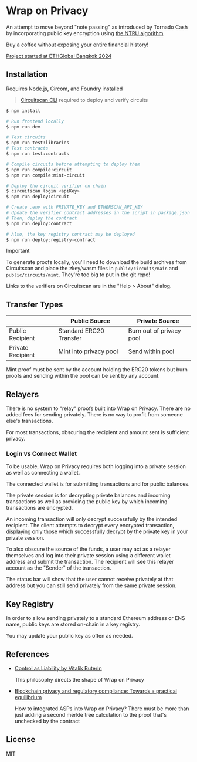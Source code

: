 # Wrap on Privacy

An attempt to move beyond "note passing" as introduced by Tornado Cash by incorporating public key encryption using [the NTRU algorithm](https://github.com/numtel/ntru-circom)

Buy a coffee without exposing your entire financial history!

[Project started at ETHGlobal Bangkok 2024](https://ethglobal.com/showcase/wrap-on-privacy-ryuw6)

## Installation

Requires Node.js, Circom, and Foundry installed

> [Circuitscan CLI](https://github.com/circuitscan/cli) required to deploy and verify circuits

```sh
$ npm install

# Run frontend locally
$ npm run dev

# Test circuits
$ npm run test:libraries
# Test contracts
$ npm run test:contracts

# Compile circuits before attempting to deploy them
$ npm run compile:circuit
$ npm run compile:mint-circuit

# Deploy the circuit verifier on chain
$ circuitscan login <apiKey>
$ npm run deploy:circuit

# Create .env with PRIVATE_KEY and ETHERSCAN_API_KEY
# Update the verifier contract addresses in the script in package.json
# Then, deploy the contract
$ npm run deploy:contract

# Also, the key registry contract may be deployed
$ npm run deploy:registry-contract
```

> [!IMPORTANT]
> To generate proofs locally, you'll need to download the build archives from Circuitscan and place the zkey/wasm files in `public/circuits/main` and `public/circuits/mint`. They're too big to put in the git repo!
>
> Links to the verifiers on Circuitscan are in the "Help > About" dialog.

## Transfer Types

&nbsp;| Public Source | Private Source
----|---------------|------------------
Public Recipient | Standard ERC20 Transfer | Burn out of privacy pool
Private Recipient | Mint into privacy pool | Send within pool

Mint proof must be sent by the account holding the ERC20 tokens but burn proofs and sending within the pool can be sent by any account.

## Relayers

There is no system to "relay" proofs built into Wrap on Privacy. There are no added fees for sending privately. There is no way to profit from someone else's transactions.

For most transactions, obscuring the recipient and amount sent is sufficient privacy.

### Login vs Connect Wallet

To be usable, Wrap on Privacy requires both logging into a private session as well as connecting a wallet.

The connected wallet is for submitting transactions and for public balances.

The private session is for decrypting private balances and incoming transactions as well as providing the public key by which incoming transactions are encrypted.

An incoming transaction will only decrypt successfully by the intended recipient. The client attempts to decrypt every encrypted transaction, displaying only those which successfully decrypt by the private key in your private session.

To also obscure the source of the funds, a user may act as a relayer themselves and log into their private session using a different wallet address and submit the transaction. The recipient will see this relayer account as the "Sender" of the transaction.

The status bar will show that the user cannot receive privately at that address but you can still send privately from the same private session.

## Key Registry

In order to allow sending privately to a standard Ethereum address or ENS name, public keys are stored on-chain in a key registry.

You may update your public key as often as needed.

## References

* [Control as Liability by Vitalik Buterin](https://vitalik.eth.limo/general/2019/05/09/control_as_liability.html)

    This philosophy directs the shape of Wrap on Privacy

* [Blockchain privacy and regulatory compliance: Towards a practical equilibrium](https://www.sciencedirect.com/science/article/pii/S2096720923000519)

    How to integrated ASPs into Wrap on Privacy? There must be more than just adding a second merkle tree calculation to the proof that's unchecked by the contract

## License

MIT

